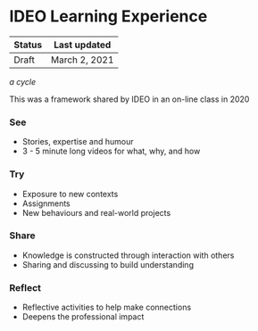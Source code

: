 # IDEO Learning Experience

| Status | Last updated |
|---|---|
| Draft | March 2, 2021 |

_a cycle_

This was a framework shared by IDEO in an on-line class in 2020

### See
- Stories, expertise and humour
- 3 - 5 minute long videos for what, why, and how

### Try
- Exposure to new contexts
- Assignments
- New behaviours and real-world projects

### Share
- Knowledge is constructed through interaction with others
- Sharing and discussing to build understanding

### Reflect
- Reflective activities to help make connections
- Deepens the professional impact
